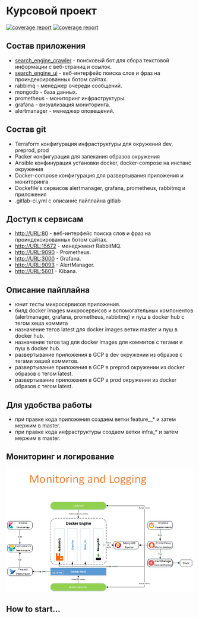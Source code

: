# Курсовой проект

[![coverage report](https://gitlab.com/kovtalex/otus-project/badges/master/coverage.svg?job=unit_test_crawler)](https://gitlab.com/kovtalex/otus-project/tree/master/src/search_engine_crawler) [![coverage report](https://gitlab.com/kovtalex/otus-project/badges/master/coverage.svg?job=unit_test_ui)](https://gitlab.com/kovtalex/otus-project/tree/master/src/search_engine_ui)

## Состав приложения

- [search_engine_crawler](https://github.com/express42/search_engine_crawler) - поисковый бот для сбора текстовой информации с веб-страниц и ссылок.
- [search_engine_ui](https://github.com/express42/search_engine_ui) - веб-интерфейс поиска слов и фраз на проиндексированных ботом сайтах.
- rabbimq - менеджер очереди сообщений.
- mongodb - база данных.
- prometheus - мониторинг инфраструктуры.
- grafana - визуализация мониторинга.
- alertmanager - менеджер оповещений.

## Состав git

- Terraform конфигурация инфраструктуры для окружений dev, preprod, prod
- Packer конфигурация для запекания образов окружения
- Ansible конфинурация установки docker, docker-compose на инстанс окружения
- Docker-compose конфигурация для развертывания приложения и мониторинга
- Dockefile's сервисов alertmanager, grafana, prometheus, rabbitmq и приложения
- .gitlab-ci.yml с описание пайплайна gitlab

## Доступ к сервисам

- <http://URL:80> - веб-интерфейс поиска слов и фраз на проиндексированных ботом сайтах.
- <http://URL:15672> - менеджмент RabbitMQ.
- <http://URL:9090> - Prometheus.
- <http://URL:3000> - Grafana.
- <http://URL:9093> - AlertManager.
- <http://URL:5601> - Kibana.

## Описание пайплайна

- юнит тесты микросервисов приложения.
- билд docker images микросервисов и вспомогательных компонентов (alertmanager, grafana, prometheus, rabbitmq) и пуш в docker hub c тегом хеша коммита
- назначение тегов latest для docker images ветки master и пуш в docker hub.
- назначение тегов tag для docker images для коммитов с тегами и пуш в docker hub.
- развертывание приложения в GCP в dev окружении из образов с тегами хешей коммитов.
- развертывание приложения в GCP в preprod окружении из docker образов с тегом latest.
- развертывание приложения в GCP в prod окружении из docker образов с тегом latest.

## Для удобства работы

- при правке кода приложения создаем ветки feature__* и затем мержим в master.
- при правке кода инфраструктуры создаем ветки infra_* и затем мержим в master.


## Мониторинг и логирование

![Monitoring and Logging Diagram](/mon_log.png)

## How to start...
